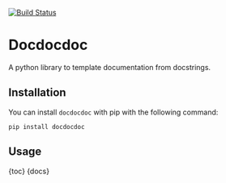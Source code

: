 [![Build Status](https://github.com/medialab/docdocdoc/workflows/Tests/badge.svg)](https://github.com/medialab/docdocdoc/actions)

# Docdocdoc

A python library to template documentation from docstrings.

## Installation

You can install `docdocdoc` with pip with the following command:

```
pip install docdocdoc
```

## Usage

{toc}
{docs}